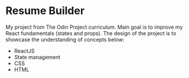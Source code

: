 # Resume Builder

My project from The Odin Project curriculum. Main goal is to improve my React fundamentals (states and props). The design of the project is to showcase the understanding of concepts below:

- ReactJS
- State management
- CSS
- HTML
